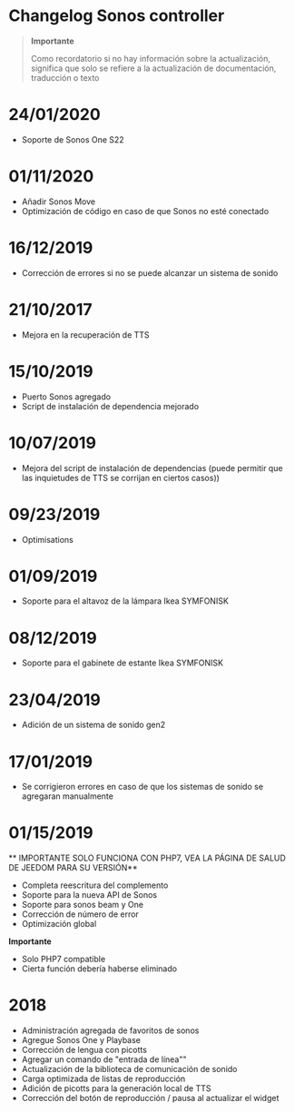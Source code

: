 # Changelog Sonos controller

>**Importante**
>
>Como recordatorio si no hay información sobre la actualización, significa que solo se refiere a la actualización de documentación, traducción o texto

# 24/01/2020

- Soporte de Sonos One S22

# 01/11/2020

- Añadir Sonos Move
- Optimización de código en caso de que Sonos no esté conectado

# 16/12/2019

- Corrección de errores si no se puede alcanzar un sistema de sonido

# 21/10/2017

- Mejora en la recuperación de TTS

# 15/10/2019

- Puerto Sonos agregado
- Script de instalación de dependencia mejorado

# 10/07/2019

- Mejora del script de instalación de dependencias (puede permitir que las inquietudes de TTS se corrijan en ciertos casos))

# 09/23/2019

- Optimisations

# 01/09/2019

- Soporte para el altavoz de la lámpara Ikea SYMFONISK

# 08/12/2019

- Soporte para el gabinete de estante Ikea SYMFONISK

# 23/04/2019

- Adición de un sistema de sonido gen2

# 17/01/2019

- Se corrigieron errores en caso de que los sistemas de sonido se agregaran manualmente

# 01/15/2019

** IMPORTANTE SOLO FUNCIONA CON PHP7, VEA LA PÁGINA DE SALUD DE JEEDOM PARA SU VERSIÓN**

- Completa reescritura del complemento
- Soporte para la nueva API de Sonos
- Soporte para sonos beam y One
- Corrección de número de error
- Optimización global

**Importante**
- Solo PHP7 compatible
- Cierta función debería haberse eliminado


# 2018

- 	Administración agregada de favoritos de sonos
-   Agregue Sonos One y Playbase
-   Corrección de lengua con picotts
-   Agregar un comando de "entrada de línea""
-   Actualización de la biblioteca de comunicación de sonido
-   Carga optimizada de listas de reproducción
-   Adición de picotts para la generación local de TTS
-   Corrección del botón de reproducción / pausa al actualizar el widget
